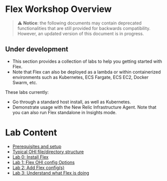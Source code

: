 # Flex Workshop Overview

> ⚠️ **Notice**: the following documents may contain deprecated functionalities that are still provided for backwards compatibility. However, an updated version of this document is in progress. 

## Under development

- This section provides a collection of labs to help you getting started with Flex. 
- Note that Flex can also be deployed as a lambda or within containerized environments such as Kubernetes,  ECS Fargate, ECS EC2, Docker Swarm, etc. 

These labs currently:

- Go through a standard host install, as well as Kubernetes.
- Demonstrate usage with the New Relic Infrastructure Agent. Note that you can also run Flex standalone in Insights mode.

# Lab Content

- [Prerequisites and setup](setup_prerequisites.md)
- [Typical OHI file/directory structure](../basics/file_layout.md)
- [Lab 0: Install Flex](lab0_installing.md)
- [Lab 1: Flex OHI config Options](lab1_configuration.md)
- [Lab 2: Add Flex config(s)](lab2_adding_configs.md)
- [Lab 3: Understand what Flex is doing](lab3_understand.md)